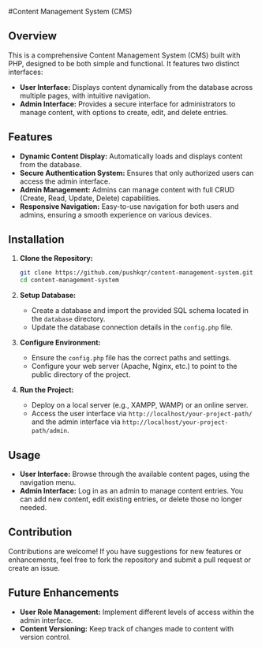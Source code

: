 #Content Management System (CMS)

## Overview
This is a comprehensive Content Management System (CMS) built with PHP, designed to be both simple and functional. It features two distinct interfaces:
- **User Interface:** Displays content dynamically from the database across multiple pages, with intuitive navigation.
- **Admin Interface:** Provides a secure interface for administrators to manage content, with options to create, edit, and delete entries.

## Features
- **Dynamic Content Display:** Automatically loads and displays content from the database.
- **Secure Authentication System:** Ensures that only authorized users can access the admin interface.
- **Admin Management:** Admins can manage content with full CRUD (Create, Read, Update, Delete) capabilities.
- **Responsive Navigation:** Easy-to-use navigation for both users and admins, ensuring a smooth experience on various devices.

## Installation
1. **Clone the Repository:**
    ```bash
    git clone https://github.com/pushkqr/content-management-system.git
    cd content-management-system
    ```

2. **Setup Database:**
    - Create a database and import the provided SQL schema located in the `database` directory.
    - Update the database connection details in the `config.php` file.

3. **Configure Environment:**
    - Ensure the `config.php` file has the correct paths and settings.
    - Configure your web server (Apache, Nginx, etc.) to point to the public directory of the project.

4. **Run the Project:**
    - Deploy on a local server (e.g., XAMPP, WAMP) or an online server.
    - Access the user interface via `http://localhost/your-project-path/` and the admin interface via `http://localhost/your-project-path/admin`.

## Usage
- **User Interface:** Browse through the available content pages, using the navigation menu.
- **Admin Interface:** Log in as an admin to manage content entries. You can add new content, edit existing entries, or delete those no longer needed.

## Contribution
Contributions are welcome! If you have suggestions for new features or enhancements, feel free to fork the repository and submit a pull request or create an issue.

## Future Enhancements
- **User Role Management:** Implement different levels of access within the admin interface.
- **Content Versioning:** Keep track of changes made to content with version control.


